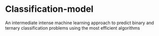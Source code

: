 # Classification-model
An intermediate intense machine learning approach to predict binary and ternary classification problems using  the most efficient algorithms
